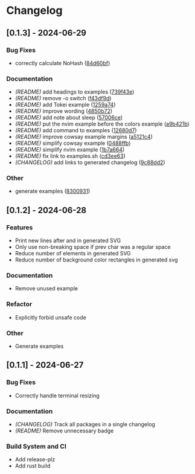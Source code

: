 # Changelog

## [0.1.3] - 2024-06-29

### Bug Fixes
- correctly calculate NoHash
([84d60bf](https://github.com/tomcur/termsnap/commit/84d60bfc5b2d0c0f6a4d91b484e18161e847d8c8))


### Documentation
- *(README)* add headings to examples
([739f43e](https://github.com/tomcur/termsnap/commit/739f43e3bc61fc81d6e8ab2e56e21f7a3d3cc23a))
- *(README)* remove -o switch
([f43df9d](https://github.com/tomcur/termsnap/commit/f43df9d339f6e368326b6271ab236fd2b1b18c1f))
- *(README)* add Tokei example
([1259a74](https://github.com/tomcur/termsnap/commit/1259a74e4636497a4af37885fd91c0dcd0292612))
- *(README)* improve wording
([4850b72](https://github.com/tomcur/termsnap/commit/4850b7211634e211f038831ae9e6991a1436bfc6))
- *(README)* add note about sleep
([57006ce](https://github.com/tomcur/termsnap/commit/57006ce09b73a2098a0b30a016a5104b8b3a7d64))
- *(README)* put the nvim example before the colors example
([a9b421b](https://github.com/tomcur/termsnap/commit/a9b421b5245df75f6fe8b26a503e64d3c0482ec0))
- *(README)* add command to examples
([12680d7](https://github.com/tomcur/termsnap/commit/12680d7a960021a7635ec1011cb9a9d7791fa593))
- *(README)* improve cowsay example margins
([a5121c4](https://github.com/tomcur/termsnap/commit/a5121c454e41c4ad2cbfed694c1c1e947d7ca225))
- *(README)* simplify cowsay example
([0488ffb](https://github.com/tomcur/termsnap/commit/0488ffbfcfd749d4d546a88454b69b96ff3f80af))
- *(README)* simplify nvim example
([1b7a664](https://github.com/tomcur/termsnap/commit/1b7a66489f858caa4e5adeb8fe07cf8778e2f90b))
- *(README)* fix link to examples.sh
([cd3ee63](https://github.com/tomcur/termsnap/commit/cd3ee635604c31a3d20909beed2ef7805895943e))
- *(CHANGELOG)* add links to generated changelog
([9c88dd2](https://github.com/tomcur/termsnap/commit/9c88dd2bec5a269682f97992df50043b95dbf305))


### Other
- generate examples
([8300931](https://github.com/tomcur/termsnap/commit/8300931f64068714a967d47cb8ffa3f4e1301692))


## [0.1.2] - 2024-06-28

### Features

- Print new lines after <rect> and <text> in generated SVG
- Only use non-breaking space if prev char was a regular space
- Reduce number of <text> elements in generated SVG
- Reduce number of background color rectangles in generated svg

### Documentation

- Remove unused example

### Refactor

- Explicitly forbid unsafe code

### Other

- Generate examples

## [0.1.1] - 2024-06-27

### Bug Fixes

- Correctly handle terminal resizing

### Documentation

- *(CHANGELOG)* Track all packages in a single changelog
- *(README)* Remove unnecessary badge

### Build System and CI

- Add release-plz
- Add rust build

